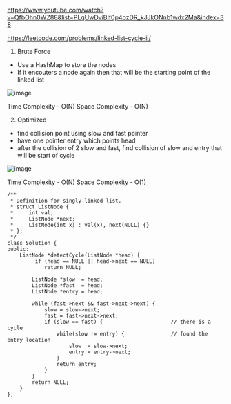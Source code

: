 https://www.youtube.com/watch?v=QfbOhn0WZ88&list=PLgUwDviBIf0p4ozDR_kJJkONnb1wdx2Ma&index=38

https://leetcode.com/problems/linked-list-cycle-ii/

1. Brute Force

- Use a HashMap to store the nodes
- If it encouters a node again then that will be the starting point of the linked list

![image](https://user-images.githubusercontent.com/53824950/142045456-43774e65-2149-496f-8d29-101672ecc99c.png)

Time Complexity - O(N)
Space Complexity - O(N)

2. Optimized 

- find collision point using slow and fast pointer
- have one pointer entry which points head 
- after the collision of 2 slow and fast, find collision of slow and entry that will be start of cycle

![image](https://user-images.githubusercontent.com/53824950/142046357-8127d7d7-e7e8-45c9-91ae-75243d04fcba.png)

Time Complexity - O(N)
Space Complexity - O(1)

```
/**
 * Definition for singly-linked list.
 * struct ListNode {
 *     int val;
 *     ListNode *next;
 *     ListNode(int x) : val(x), next(NULL) {}
 * };
 */
class Solution {
public:
    ListNode *detectCycle(ListNode *head) {
         if (head == NULL || head->next == NULL)
            return NULL;
    
        ListNode *slow  = head;
        ListNode *fast  = head;
        ListNode *entry = head;

        while (fast->next && fast->next->next) {
            slow = slow->next;
            fast = fast->next->next;
            if (slow == fast) {                      // there is a cycle
                while(slow != entry) {               // found the entry location
                    slow  = slow->next;
                    entry = entry->next;
                }
                return entry;
            }
        }
        return NULL;  
    }
};
```
